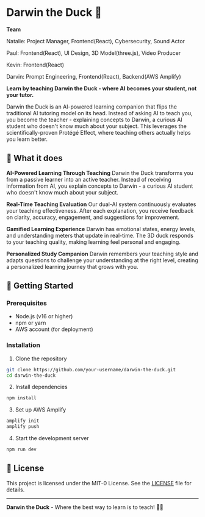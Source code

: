# Darwin the Duck 🦆

**Team**

Natalie: Project Manager, Frontend(React), Cybersecurity, Sound Actor

Paul: Frontend(React), UI Design, 3D Model(three.js), Video Producer

Kevin: Frontend(React)

Darvin: Prompt Engineering, Frontend(React), Backend(AWS Amplify)

**Learn by teaching Darwin the Duck - where AI becomes your student, not your tutor.**

Darwin the Duck is an AI-powered learning companion that flips the traditional AI tutoring model on its head. Instead of asking AI to teach you, you become the teacher - explaining concepts to Darwin, a curious AI student who doesn't know much about your subject. This leverages the scientifically-proven Protégé Effect, where teaching others actually helps you learn better.

## 🎯 What it does

**AI-Powered Learning Through Teaching**
Darwin the Duck transforms you from a passive learner into an active teacher. Instead of receiving information from AI, you explain concepts to Darwin - a curious AI student who doesn't know much about your subject.

**Real-Time Teaching Evaluation**
Our dual-AI system continuously evaluates your teaching effectiveness. After each explanation, you receive feedback on clarity, accuracy, engagement, and suggestions for improvement.

**Gamified Learning Experience**
Darwin has emotional states, energy levels, and understanding meters that update in real-time. The 3D duck responds to your teaching quality, making learning feel personal and engaging.

**Personalized Study Companion**
Darwin remembers your teaching style and adapts questions to challenge your understanding at the right level, creating a personalized learning journey that grows with you.

## 🚀 Getting Started

### Prerequisites
- Node.js (v16 or higher)
- npm or yarn
- AWS account (for deployment)

### Installation

1. Clone the repository
```bash
git clone https://github.com/your-username/darwin-the-duck.git
cd darwin-the-duck
```

2. Install dependencies
```bash
npm install
```

3. Set up AWS Amplify
```bash
amplify init
amplify push
```

4. Start the development server
```bash
npm run dev
```

## 📝 License

This project is licensed under the MIT-0 License. See the [LICENSE](LICENSE) file for details.

---

**Darwin the Duck** - Where the best way to learn is to teach! 🦆✨
